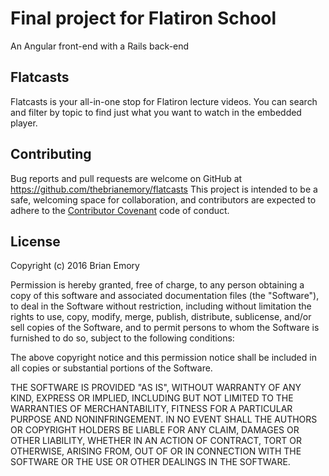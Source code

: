 # Final project for Flatiron School
An Angular front-end with a Rails back-end

## Flatcasts
Flatcasts is your all-in-one stop for Flatiron lecture videos. You can search and filter by topic to find just what you want to watch in the embedded player.

## Contributing

Bug reports and pull requests are welcome on GitHub at https://github.com/thebrianemory/flatcasts This project is intended to be a safe, welcoming space for collaboration, and contributors are expected to adhere to the [Contributor Covenant](http://contributor-covenant.org) code of conduct.

## License
Copyright (c) 2016 Brian Emory

Permission is hereby granted, free of charge, to any person obtaining
a copy of this software and associated documentation files (the
"Software"), to deal in the Software without restriction, including
without limitation the rights to use, copy, modify, merge, publish,
distribute, sublicense, and/or sell copies of the Software, and to
permit persons to whom the Software is furnished to do so, subject to
the following conditions:

The above copyright notice and this permission notice shall be
included in all copies or substantial portions of the Software.

THE SOFTWARE IS PROVIDED "AS IS", WITHOUT WARRANTY OF ANY KIND,
EXPRESS OR IMPLIED, INCLUDING BUT NOT LIMITED TO THE WARRANTIES OF
MERCHANTABILITY, FITNESS FOR A PARTICULAR PURPOSE AND
NONINFRINGEMENT. IN NO EVENT SHALL THE AUTHORS OR COPYRIGHT HOLDERS BE
LIABLE FOR ANY CLAIM, DAMAGES OR OTHER LIABILITY, WHETHER IN AN ACTION
OF CONTRACT, TORT OR OTHERWISE, ARISING FROM, OUT OF OR IN CONNECTION
WITH THE SOFTWARE OR THE USE OR OTHER DEALINGS IN THE SOFTWARE.
